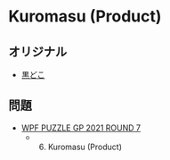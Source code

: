 # Kuromasu (Product)

## オリジナル
- [黒どこ](kuromasu.md)

## 問題
- [WPF PUZZLE GP 2021 ROUND 7](../questions/wpfpgp2021-7.md)
	- 6. Kuromasu (Product)

